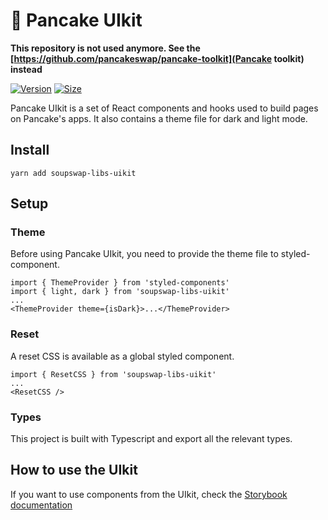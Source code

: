 # 🥞 Pancake UIkit

**This repository is not used anymore. See the [https://github.com/pancakeswap/pancake-toolkit](Pancake toolkit) instead**

[![Version](https://img.shields.io/npm/v/soupswap-libs-uikit)](https://www.npmjs.com/package/soupswap-libs-uikit) [![Size](https://img.shields.io/bundlephobia/min/soupswap-libs-uikit)](https://www.npmjs.com/package/soupswap-libs-uikit)

Pancake UIkit is a set of React components and hooks used to build pages on Pancake's apps. It also contains a theme file for dark and light mode.

## Install

`yarn add soupswap-libs-uikit`

## Setup

### Theme

Before using Pancake UIkit, you need to provide the theme file to styled-component.

```
import { ThemeProvider } from 'styled-components'
import { light, dark } from 'soupswap-libs-uikit'
...
<ThemeProvider theme={isDark}>...</ThemeProvider>
```

### Reset

A reset CSS is available as a global styled component.

```
import { ResetCSS } from 'soupswap-libs-uikit'
...
<ResetCSS />
```

### Types

This project is built with Typescript and export all the relevant types.

## How to use the UIkit

If you want to use components from the UIkit, check the [Storybook documentation](https://pancakeswap.github.io/pancake-uikit/)
